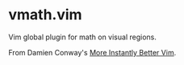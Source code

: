 # vmath.vim

Vim global plugin for math on visual regions.

From Damien Conway's [More Instantly Better Vim](http://www.oscon.com/oscon2013/public/schedule/detail/28875).
